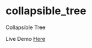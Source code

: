 # collapsible_tree
Collapsible Tree 

Live Demo
[Here](https://htmlpreview.github.io/?https://github.com/lluviaHR/collapsible_tree/master/Tree.html)





